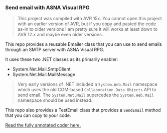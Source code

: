 
### Send email with ASNA Visual RPG

> This project was compiled with AVR 15x. You cannot open this project with an earlier version of AVR, but if you copy and pasted the code as-in to older versions I am pretty sure it will works at least down to AVR 12.x and maybe even older versions. 

This repo provides a reusable Emailer class that you can use to send emails through an SMTP server with ASNA Visual RPG. 

It uses these two .NET classes as its primarily enabler:

* System.Net.Mail.SmtpClient 
* System.Net.Mail.MailMessage 

> Very early versions of .NET included a `System.Web.Mail` namespace which uses the old COM-based `Collaboration Data Objects` API to send email. The `System.Net.Mail` supercedes the `System.Web.Mail` namespace should be used instead. 

This repo also provides a TestEmail class that provides a `SendEmail` method that you can copy to your code. 

[Read the fully annotated coder here.](https://asna.github.io/send-email-with-avr/master-index.html)